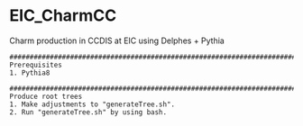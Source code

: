 # EIC_CharmCC
Charm production in CCDIS at EIC using Delphes + Pythia

	###########################################################################
	Prerequisites
	1. Pythia8

	###########################################################################
	Produce root trees
	1. Make adjustments to "generateTree.sh".
	2. Run "generateTree.sh" by using bash.
